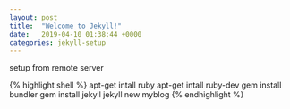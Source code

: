 ```yaml
---
layout: post
title:  "Welcome to Jekyll!"
date:   2019-04-10 01:38:44 +0000
categories: jekyll-setup
---
```

setup from remote server

{% highlight shell %}
apt-get intall ruby
apt-get intall ruby-dev
gem install  bundler
gem install jekyll
jekyll new myblog
{% endhighlight %}

[jekyll-docs]: https://jekyllrb.com/docs/home
[jekyll-gh]:   https://github.com/jekyll/jekyll
[jekyll-talk]: https://talk.jekyllrb.com/
